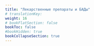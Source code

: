 ```yaml
---
title: "Лекарственные препараты и БАДы"
# translationKey: 
weight: 16
# bookFlatSection: false
bookToc: false
#bookHidden: true
bookCollapseSection: true
---
```

